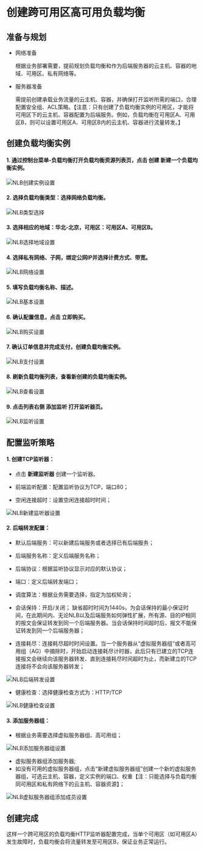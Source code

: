 # 创建跨可用区高可用负载均衡

## 准备与规划

- 网络准备

  根据业务部署需要，提前规划负载均衡和作为后端服务器的云主机、容器的地域、可用区、私有网络等。

- 服务器准备

  需提前创建承载业务流量的云主机、容器，并确保打开监听所需的端口，合理配置安全组、ACL策略。【注意：只有创建了负载均衡实例的可用区，才能将可用区下的云主机、容器配置为后端服务。例如，负载均衡在可用区A、可用区B，则可以设置可用区A、可用区B内的云主机、容器进行流量转发。】

	
## 创建负载均衡实例


#### 1. 通过控制台菜单-负载均衡打开负载均衡资源列表页，点击 **创建** 新建一个负载均衡实例。

![NLB创建实例设置](../../../../image/Networking/NLB/NLB-Create.png)

#### 2. 选择负载均衡类型：选择网络负载均衡。
 
 ![NLB类型选择](../../../../image/Networking/NLB/NLB-ChooseLB.png)

#### 3. 选择相应的地域：华北-北京，可用区：可用区A、可用区B。

![NLB选择地域设置](../../../../image/Networking/NLB/NLB-ChooseRegion.png)

#### 4. 选择私有网络、子网，绑定公网IP并选择计费方式、带宽。

![NLB网络设置](../../../../image/Networking/NLB/NLB-IP.png)

#### 5. 填写负载均衡名称、描述。

![NLB基本设置](../../../../image/Networking/NLB/NLB-Name.png)

#### 6. 确认配置信息，点击 **立即购买**。

![NLB购买设置](../../../../image/Networking/NLB/NLB-BuyInfo.png)

#### 7. 确认订单信息并完成支付，创建负载均衡实例。

![NLB支付设置](../../../../image/Networking/NLB/NLB-BuyConfirm.png)

#### 8. 刷新负载均衡列表，查看新创建的负载均衡实例。

![NLB查看设置](../../../../image/Networking/NLB/NLB-List.png)

#### 9. 点击列表右侧 **添加监听** 打开监听器页。

![NLB监听设置](../../../../image/Networking/NLB/NLB-List-Add-Listener.png)

## 配置监听策略

#### 1. 创建TCP监听器：

- 点击 **新建监听器** 创建一个监听器。

- 前端监听配置：配置监听协议为TCP，端口80；
- 空闲连接超时：设置空闲连接超时时间；

![NLB新建监听器设置](../../../../image/Networking/NLB/NLB-022.png)

#### 2. 后端转发配置：

- 默认后端服务：可以新建后端服务或者选择已有后端服务；

- 后端服务名称：定义后端服务名称；

- 后端协议：根据监听协议显示对应的默认协议；

- 端口：定义后端转发端口；

- 调度算法：根据业务需要选择，指定为加权轮询；

- 会话保持：开启/关闭； 缺省超时时间为1440s，为会话保持的最小保证时间，在此期间内、无论NLB以及后端服务如何弹性扩展，所有源、目的IP相同的报文会保证转发到同一个后端服务器。当会话保持时间超时后，报文不能保证转发到同一个后端服务器；

- 连接耗尽：连接耗尽超时时间设置。当一个服务器从“虚拟服务器组”或者高可用组（AG）中摘除时，开始启动连接耗尽计时器，此后只有已建立的TCP连接报文会继续向该服务器转发、直到连接耗尽时间超时为止，而新建立的TCP连接将不会向该服务器转发；

![NLB后端转发设置](../../../../image/Networking/NLB/NLB-023.png)

- 健康检查：选择健康检查方式为：HTTP/TCP

![NLB健康检查设置](../../../../image/Networking/NLB/NLB-029.png)

#### 3. 添加服务器组：

- 根据业务需要选择虚拟服务器组、高可用组；

![NLB添加服务器组设置](../../../../image/Networking/NLB/NLB-030.png)

- 虚拟服务器组添加服务器;
- 如没有可用的虚拟服务器组，点击“新建虚拟服务器组”创建一个新的虚拟服务器组，可选云主机、容器，定义实例的端口、权重【注：只能选择与负载均衡同可用区和私有网络下的云主机、容器资源】；

![NLB虚拟服务器组添加成员设置](../../../../image/Networking/NLB/NLB-079.png)

## 创建完成

这样一个跨可用区的负载均衡HTTP监听器配置完成，当单个可用区（如可用区A）发生故障时，负载均衡会将流量转发至可用区B，保证业务正常运行。
		
